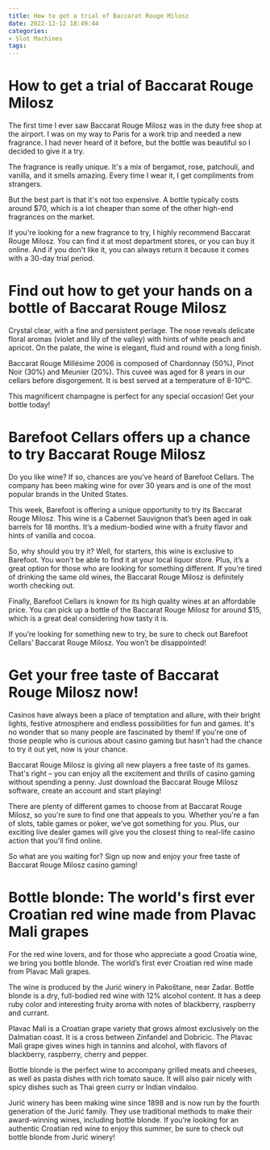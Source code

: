 ```yaml
---
title: How to get a trial of Baccarat Rouge Milosz
date: 2022-12-12 18:49:44
categories:
- Slot Machines
tags:
---
```



#  How to get a trial of Baccarat Rouge Milosz

The first time I ever saw Baccarat Rouge Milosz was in the duty free shop at the airport. I was on my way to Paris for a work trip and needed a new fragrance. I had never heard of it before, but the bottle was beautiful so I decided to give it a try.

The fragrance is really unique. It's a mix of bergamot, rose, patchouli, and vanilla, and it smells amazing. Every time I wear it, I get compliments from strangers.

But the best part is that it's not too expensive. A bottle typically costs around $70, which is a lot cheaper than some of the other high-end fragrances on the market.

If you're looking for a new fragrance to try, I highly recommend Baccarat Rouge Milosz. You can find it at most department stores, or you can buy it online. And if you don't like it, you can always return it because it comes with a 30-day trial period.

#  Find out how to get your hands on a bottle of Baccarat Rouge Milosz

Crystal clear, with a fine and persistent perlage. The nose reveals delicate floral
aromas (violet and lily of the valley) with hints of white peach and apricot. On the palate,
the wine is elegant, fluid and round with a long finish.

Baccarat Rouge Millésime 2006 is composed of Chardonnay (50%), Pinot Noir (30%) and
Meunier (20%). This cuveé was aged for 8 years in our cellars before disgorgement. It is best served at a temperature of 8-10°C.

This magnificent champagne is perfect for any special occasion! Get your bottle today!

#  Barefoot Cellars offers up a chance to try Baccarat Rouge Milosz

Do you like wine? If so, chances are you’ve heard of Barefoot Cellars. The company has been making wine for over 30 years and is one of the most popular brands in the United States.

This week, Barefoot is offering a unique opportunity to try its Baccarat Rouge Milosz. This wine is a Cabernet Sauvignon that’s been aged in oak barrels for 18 months. It’s a medium-bodied wine with a fruity flavor and hints of vanilla and cocoa.

So, why should you try it? Well, for starters, this wine is exclusive to Barefoot. You won’t be able to find it at your local liquor store. Plus, it’s a great option for those who are looking for something different. If you’re tired of drinking the same old wines, the Baccarat Rouge Milosz is definitely worth checking out.

Finally, Barefoot Cellars is known for its high quality wines at an affordable price. You can pick up a bottle of the Baccarat Rouge Milosz for around $15, which is a great deal considering how tasty it is.

If you’re looking for something new to try, be sure to check out Barefoot Cellars’ Baccarat Rouge Milosz. You won’t be disappointed!

#  Get your free taste of Baccarat Rouge Milosz now!

Casinos have always been a place of temptation and allure, with their bright lights, festive atmosphere and endless possibilities for fun and games. It's no wonder that so many people are fascinated by them! If you're one of those people who is curious about casino gaming but hasn't had the chance to try it out yet, now is your chance.

Baccarat Rouge Milosz is giving all new players a free taste of its games. That's right – you can enjoy all the excitement and thrills of casino gaming without spending a penny. Just download the Baccarat Rouge Milosz software, create an account and start playing!

There are plenty of different games to choose from at Baccarat Rouge Milosz, so you're sure to find one that appeals to you. Whether you're a fan of slots, table games or poker, we've got something for you. Plus, our exciting live dealer games will give you the closest thing to real-life casino action that you'll find online.

So what are you waiting for? Sign up now and enjoy your free taste of Baccarat Rouge Milosz casino gaming!

#  Bottle blonde: The world's first ever Croatian red wine made from Plavac Mali grapes

For the red wine lovers, and for those who appreciate a good Croatia wine, we bring you bottle blonde. The world’s first ever Croatian red wine made from Plavac Mali grapes.

The wine is produced by the Jurić winery in Pakoštane, near Zadar. Bottle blonde is a dry, full-bodied red wine with 12% alcohol content. It has a deep ruby color and interesting fruity aroma with notes of blackberry, raspberry and currant.

Plavac Mali is a Croatian grape variety that grows almost exclusively on the Dalmatian coast. It is a cross between Zinfandel and Dobricic. The Plavac Mali grape gives wines high in tannins and alcohol, with flavors of blackberry, raspberry, cherry and pepper.

 Bottle blonde is the perfect wine to accompany grilled meats and cheeses, as well as pasta dishes with rich tomato sauce. It will also pair nicely with spicy dishes such as Thai green curry or Indian vindaloo.

Jurić winery has been making wine since 1898 and is now run by the fourth generation of the Jurić family. They use traditional methods to make their award-winning wines, including bottle blonde. If you’re looking for an authentic Croatian red wine to enjoy this summer, be sure to check out bottle blonde from Jurić winery!
